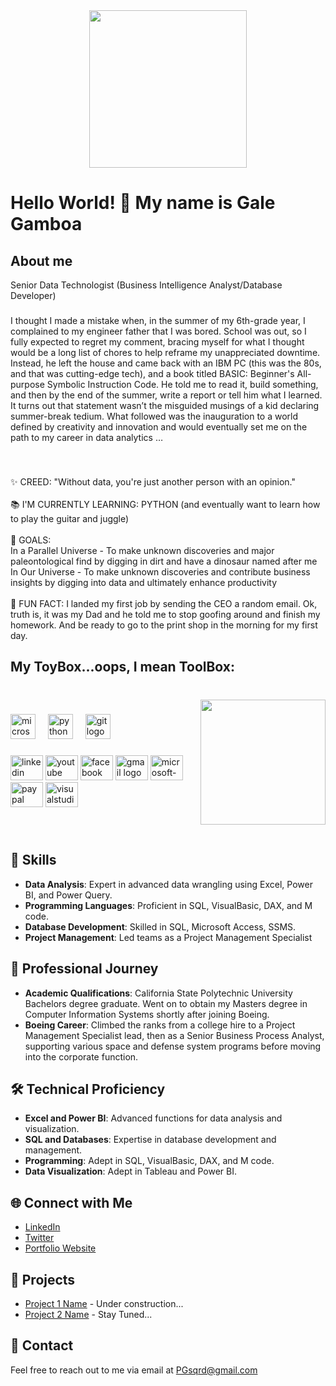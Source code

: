 <div align="center">
  <img height="252" src="https://i0.wp.com/www.intuitivedataanalytics.com/wp-content/uploads/2021/06/use-case-learn-more.jpg?w=950&ssl=1"  />
</div>

###

<h1 align="left">Hello World! 👋 My name is Gale Gamboa</h1>

###

<h2 align="left">About me</h2>
Senior Data Technologist (Business Intelligence Analyst/Database Developer)

###

<p align="left"> I thought I made a mistake when, in the summer of my 6th-grade year, I complained to my engineer father that I was bored.   School was out, so I fully expected to regret my comment, bracing myself for what I thought would be a long list of chores to help reframe my unappreciated downtime.   Instead, he left the house and came back with an IBM PC (this was the 80s, and that was cutting-edge tech), and a book titled BASIC: Beginner's All-purpose Symbolic Instruction Code.   He told me to read it, build something, and then by the end of the summer, write a report or tell him what I learned.   It turns out that statement wasn’t the misguided musings of a kid declaring summer-break tedium.   What followed was the inauguration to a world defined by creativity and innovation and would eventually set me on the path to my career in data analytics …</p>

###

<br clear="both">

<p align="left">✨ CREED: "Without data, you're just another person with an opinion."<br>
  <br>📚 I'M CURRENTLY LEARNING:  PYTHON (and eventually want to learn how to play the guitar and juggle)<br>
  <br>🎯 GOALS:<br>In a Parallel Universe - To make unknown discoveries and major paleontological find by digging in dirt and have a dinosaur named after me<br> In Our Universe - To make unknown discoveries and contribute business insights by digging into data and ultimately enhance productivity<br>
  <br>🎲 FUN FACT:  I landed my first job by sending the CEO a random email. Ok, truth is, it was my Dad and he told me to stop goofing around and finish my homework. And be ready to go to the print shop in the morning for my first day.</p>

###

<h2 align="left">My ToyBox...oops, I mean ToolBox:</h2>

###

<br clear="both">

<img align="right" height="200" src="https://www.knowi.com/wp-content/uploads/2019/12/Big-Data-Banner.jpg"  />

###

<div align="left">
  <img src="https://cdn.jsdelivr.net/gh/devicons/devicon/icons/microsoftsqlserver/microsoftsqlserver-plain.svg" height="40" alt="microsoftsqlserver logo"  />
  <img width="12" />
  <img src="https://cdn.jsdelivr.net/gh/devicons/devicon/icons/python/python-original.svg" height="40" alt="python logo"  />
  <img width="12" />
  <img src="https://cdn.jsdelivr.net/gh/devicons/devicon/icons/git/git-original.svg" height="40" alt="git logo"  />
</div>

###

<div align="left">
  <img src="https://raw.githubusercontent.com/maurodesouza/profile-readme-generator/master/src/assets/icons/social/linkedin/default.svg" width="52" height="40" alt="linkedin logo"  />
  <img src="https://raw.githubusercontent.com/maurodesouza/profile-readme-generator/master/src/assets/icons/social/youtube/default.svg" width="52" height="40" alt="youtube logo"  />
  <img src="https://raw.githubusercontent.com/maurodesouza/profile-readme-generator/master/src/assets/icons/social/facebook/default.svg" width="52" height="40" alt="facebook logo"  />
  <img src="https://raw.githubusercontent.com/maurodesouza/profile-readme-generator/master/src/assets/icons/social/gmail/default.svg" width="52" height="40" alt="gmail logo"  />
  <img src="https://raw.githubusercontent.com/maurodesouza/profile-readme-generator/master/src/assets/icons/social/microsoft-outlook/default.svg" width="52" height="40" alt="microsoft-outlook logo"  />
  <img src="https://raw.githubusercontent.com/maurodesouza/profile-readme-generator/master/src/assets/icons/social/paypal/default.svg" width="52" height="40" alt="paypal logo"  />
  <img src="https://raw.githubusercontent.com/maurodesouza/profile-readme-generator/master/src/assets/icons/social/visualstudio/default.svg" width="52" height="40" alt="visualstudio logo"  />
</div>

###

<div align="left">
<br clear="both">
</div>

## 🚀 Skills

- **Data Analysis**: Expert in advanced data wrangling using Excel, Power BI, and Power Query.
- **Programming Languages**: Proficient in SQL, VisualBasic, DAX, and M code.
- **Database Development**: Skilled in SQL, Microsoft Access, SSMS.
- **Project Management**: Led teams as a Project Management Specialist 

## 💼 Professional Journey

- **Academic Qualifications**: California State Polytechnic University Bachelors degree graduate. Went on to obtain my Masters degree in Computer Information Systems shortly after joining Boeing. 
- **Boeing Career**: Climbed the ranks from a college hire to a Project Management Specialist lead, then as a Senior Business Process Analyst, supporting various space and defense system programs before moving into the corporate function.

## 🛠️ Technical Proficiency

- **Excel and Power BI**: Advanced functions for data analysis and visualization.
- **SQL and Databases**: Expertise in database development and management.
- **Programming**: Adept in SQL, VisualBasic, DAX, and M code.
- **Data Visualization**: Adept in Tableau and Power BI.

## 🌐 Connect with Me

- [LinkedIn](https://www.linkedin.com/in/gale-gamboa/)
- [Twitter]()
- [Portfolio Website]()

###

## 🚀 Projects

- [Project 1 Name](link-to-project1) - Under construction...
- [Project 2 Name](link-to-project2) - Stay Tuned...

## 📧 Contact

Feel free to reach out to me via email at PGsqrd@gmail.com

